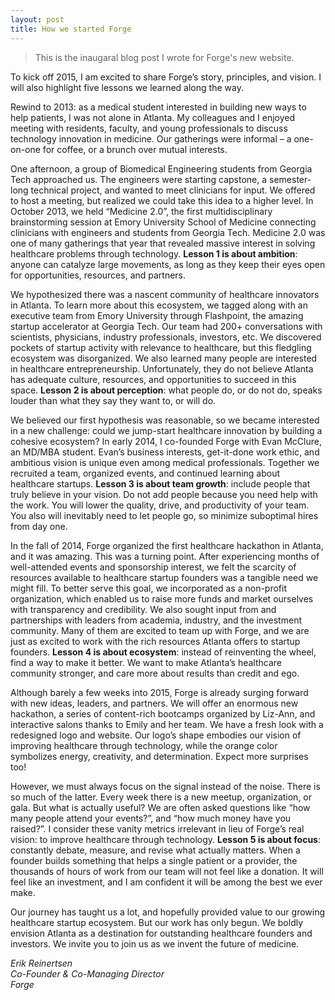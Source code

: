 ```yaml
---
layout: post
title: How we started Forge
---
```


> This is the inaugaral blog post I wrote for Forge's new website.

To kick off 2015, I am excited to share Forge’s story, principles, and vision. I will also highlight five lessons we learned along the way.

Rewind to 2013: as a medical student interested in building new ways to help patients, I was not alone in Atlanta. My colleagues and I enjoyed meeting with residents, faculty, and young professionals to discuss technology innovation in medicine. Our gatherings were informal – a one-on-one for coffee, or a brunch over mutual interests.

One afternoon, a group of Biomedical Engineering students from Georgia Tech approached us. The engineers were starting capstone, a semester-long technical project, and wanted to meet clinicians for input. We offered to host a meeting, but realized we could take this idea to a higher level. In October 2013, we held “Medicine 2.0”, the first multidisciplinary brainstorming session at Emory University School of Medicine connecting clinicians with engineers and students from Georgia Tech. Medicine 2.0 was one of many gatherings that year that revealed massive interest in solving healthcare problems through technology. **Lesson 1 is about ambition**: anyone can catalyze large movements, as long as they keep their eyes open for opportunities, resources, and partners.

We hypothesized there was a nascent community of healthcare innovators in Atlanta. To learn more about this ecosystem, we tagged along with an executive team from Emory University through Flashpoint, the amazing startup accelerator at Georgia Tech. Our team had 200+ conversations with scientists, physicians, industry professionals, investors, etc. We discovered pockets of startup activity with relevance to healthcare, but this fledgling ecosystem was disorganized. We also learned many people are interested in healthcare entrepreneurship. Unfortunately, they do not believe Atlanta has adequate culture, resources, and opportunities to succeed in this space. **Lesson 2 is about perception**: what people do, or do not do, speaks louder than what they say they want to, or will do.

We believed our first hypothesis was reasonable, so we became interested in a new challenge: could we jump-start healthcare innovation by building a cohesive ecosystem? In early 2014, I co-founded Forge with Evan McClure, an MD/MBA student. Evan’s business interests, get-it-done work ethic, and ambitious vision is unique even among medical professionals. Together we recruited a team, organized events, and continued learning about healthcare startups. **Lesson 3 is about team growth**: include people that truly believe in your vision. Do not add people because you need help with the work. You will lower the quality, drive, and productivity of your team. You also will inevitably need to let people go, so minimize suboptimal hires from day one.

In the fall of 2014, Forge organized the first healthcare hackathon in Atlanta, and it was amazing. This was a turning point. After experiencing months of well-attended events and sponsorship interest, we felt the scarcity of resources available to healthcare startup founders was a tangible need we might fill. To better serve this goal, we incorporated as a non-profit organization, which enabled us to raise more funds and market ourselves with transparency and credibility. We also sought input from and partnerships with leaders from academia, industry, and the investment community. Many of them are excited to team up with Forge, and we are just as excited to work with the rich resources Atlanta offers to startup founders. **Lesson 4 is about ecosystem**: instead of reinventing the wheel, find a way to make it better. We want to make Atlanta’s healthcare community stronger, and care more about results than credit and ego.

Although barely a few weeks into 2015, Forge is already surging forward with new ideas, leaders, and partners. We will offer an enormous new hackathon, a series of content-rich bootcamps organized by Liz-Ann, and interactive salons thanks to Emily and her team. We have a fresh look with a redesigned logo and website. Our logo’s shape embodies our vision of improving healthcare through technology, while the orange color symbolizes energy, creativity, and determination. Expect more surprises too!

However, we must always focus on the signal instead of the noise. There is so much of the latter. Every week there is a new meetup, organization, or gala. But what is actually useful? We are often asked questions like “how many people attend your events?”, and “how much money have you raised?”. I consider these vanity metrics irrelevant in lieu of Forge’s real vision: to improve healthcare through technology. **Lesson 5 is about focus**: constantly debate, measure, and revise what actually matters. When a founder builds something that helps a single patient or a provider, the thousands of hours of work from our team will not feel like a donation. It will feel like an investment, and I am confident it will be among the best we ever make.

Our journey has taught us a lot, and hopefully provided value to our growing healthcare startup ecosystem. But our work has only begun. We boldly envision Atlanta as a destination for outstanding healthcare founders and investors. We invite you to join us as we invent the future of medicine.

*Erik Reinertsen<br>
Co-Founder & Co-Managing Director<br>
Forge*
